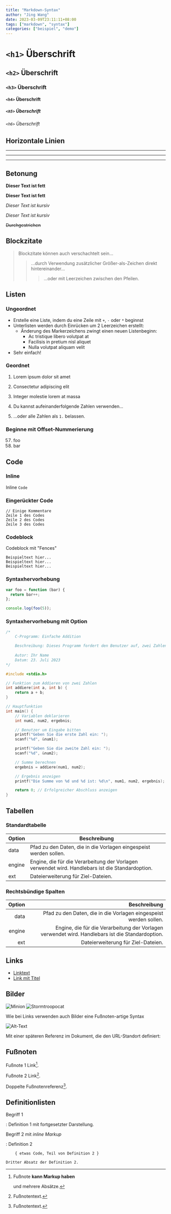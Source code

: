 ```yaml
---
title: "Markdown-Syntax"
author: "Jing Wang"
date: 2023-03-09T23:11:11+08:00
tags: ["markdown", "syntax"]
categories: ["beispiel", "demo"]
---
```


# `<h1>` Überschrift
## `<h2>` Überschrift
### `<h3>` Überschrift
#### `<h4>` Überschrift
##### `<h5>` Überschrift
###### `<h6>` Überschrift


## Horizontale Linien

___

---

***


## Betonung

**Dieser Text ist fett**

__Dieser Text ist fett__

*Dieser Text ist kursiv*

_Dieser Text ist kursiv_

~~Durchgestrichen~~


## Blockzitate

> Blockzitate können auch verschachtelt sein...
>> ...durch Verwendung zusätzlicher Größer-als-Zeichen direkt hintereinander...
> > > ...oder mit Leerzeichen zwischen den Pfeilen.


## Listen

### Ungeordnet

+ Erstelle eine Liste, indem du eine Zeile mit `+`, `-` oder `*` beginnst
+ Unterlisten werden durch Einrücken um 2 Leerzeichen erstellt:
  - Änderung des Markerzeichens zwingt einen neuen Listenbeginn:
    * Ac tristique libero volutpat at
    + Facilisis in pretium nisl aliquet
    - Nulla volutpat aliquam velit
+ Sehr einfach!

### Geordnet

1. Lorem ipsum dolor sit amet
2. Consectetur adipiscing elit
3. Integer molestie lorem at massa

1. Du kannst aufeinanderfolgende Zahlen verwenden...
1. ...oder alle Zahlen als `1.` belassen.

### Beginne mit Offset-Nummerierung

57. foo
1. bar


## Code

### Inline
Inline `Code`

### Eingerückter Code

    // Einige Kommentare
    Zeile 1 des Codes
    Zeile 2 des Codes
    Zeile 3 des Codes

### Codeblock
Codeblock mit "Fences"

```
Beispieltext hier...
Beispieltext hier...
Beispieltext hier...
```

### Syntaxhervorhebung

```js
var foo = function (bar) {
  return bar++;
};

console.log(foo(5));
```

### Syntaxhervorhebung mit Option
```c {linenos=table,hl_lines=["23-24","26-27",33],linenostart=20}
/*
    C-Programm: Einfache Addition

    Beschreibung: Dieses Programm fordert den Benutzer auf, zwei Zahlen einzugeben, berechnet ihre Summe und gibt das Ergebnis aus.
    
    Autor: Ihr Name
    Datum: 23. Juli 2023
*/

#include <stdio.h>

// Funktion zum Addieren von zwei Zahlen
int addiere(int a, int b) {
    return a + b;
}

// Hauptfunktion
int main() {
    // Variablen deklarieren
    int num1, num2, ergebnis;

    // Benutzer um Eingabe bitten
    printf("Geben Sie die erste Zahl ein: ");
    scanf("%d", &num1);

    printf("Geben Sie die zweite Zahl ein: ");
    scanf("%d", &num2);

    // Summe berechnen
    ergebnis = addiere(num1, num2);

    // Ergebnis anzeigen
    printf("Die Summe von %d und %d ist: %d\n", num1, num2, ergebnis);

    return 0; // Erfolgreicher Abschluss anzeigen
}
```

## Tabellen

### Standardtabelle
| Option | Beschreibung |
| ------ | ----------- |
| data   | Pfad zu den Daten, die in die Vorlagen eingespeist werden sollen. |
| engine | Engine, die für die Verarbeitung der Vorlagen verwendet wird. Handlebars ist die Standardoption. |
| ext    | Dateierweiterung für Ziel-Dateien. |

### Rechtsbündige Spalten

| Option | Beschreibung |
| ------:| -----------:|
| data   | Pfad zu den Daten, die in die Vorlagen eingespeist werden sollen. |
| engine | Engine, die für die Verarbeitung der Vorlagen verwendet wird. Handlebars ist die Standardoption. |
| ext    | Dateierweiterung für Ziel-Dateien. |


## Links

* [Linktext](http://dev.nodeca.com)
* [Link mit Titel](http://nodeca.github.io/pica/demo/ "Titeltext!")


## Bilder

![Minion](https://octodex.github.com/images/minion.png)
![Stormtroopocat](https://octodex.github.com/images/stormtroopocat.jpg "Der Stormtroopocat")

Wie bei Links verwenden auch Bilder eine Fußnoten-artige Syntax

![Alt-Text][id]

Mit einer späteren Referenz im Dokument, die den URL-Standort definiert:

[id]: https://octodex.github.com/images/dojocat.jpg  "Der Dojocat"


## Fußnoten

Fußnote 1 Link[^erste].

Fußnote 2 Link[^zweite].

Doppelte Fußnotenreferenz[^zweite].

[^erste]: Fußnote **kann Markup haben**

    und mehrere Absätze.

[^zweite]: Fußnotentext.


## Definitionlisten

Begriff 1

:   Definition 1
mit fortgesetzter Darstellung.

Begriff 2 mit *inline Markup*

:   Definition 2

        { etwas Code, Teil von Definition 2 }

    Dritter Absatz der Definition 2.